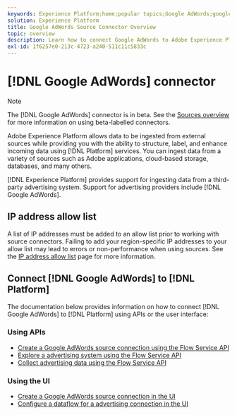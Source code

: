 ```yaml
---
keywords: Experience Platform;home;popular topics;Google AdWords;google adwords
solution: Experience Platform
title: Google AdWords Source Connector Overview
topic: overview
description: Learn how to connect Google AdWords to Adobe Experience Platform using APIs or the user interface.
exl-id: 1f6257e0-213c-4723-a240-511c11c5833c
---
```

# [!DNL Google AdWords] connector

>[!NOTE]
>
>The [!DNL Google AdWords] connector is in beta. See the [Sources overview](../../home.md#terms-and-conditions) for more information on using beta-labelled connectors.

Adobe Experience Platform allows data to be ingested from external sources while providing you with the ability to structure, label, and enhance incoming data using [!DNL Platform] services. You can ingest data from a variety of sources such as Adobe applications, cloud-based storage, databases, and many others.

[!DNL Experience Platform] provides support for ingesting data from a third-party advertising system. Support for advertising providers include [!DNL Google AdWords].

## IP address allow list

A list of IP addresses must be added to an allow list prior to working with source connectors. Failing to add your region-specific IP addresses to your allow list may lead to errors or non-performance when using sources. See the [IP address allow list](../../ip-address-allow-list.md) page for more information.

## Connect [!DNL Google AdWords] to [!DNL Platform]

The documentation below provides information on how to connect [!DNL Google AdWords] to [!DNL Platform] using APIs or the user interface:

### Using APIs

- [Create a Google AdWords source connection using the Flow Service API](../../tutorials/api/create/advertising/ads.md)
- [Explore a advertising system using the Flow Service API](../../tutorials/api/explore/advertising.md)
- [Collect advertising data using the Flow Service API](../../tutorials/api/collect/advertising.md)

### Using the UI

- [Create a Google AdWords source connection in the UI](../../tutorials/ui/create/advertising/ads.md)
- [Configure a dataflow for a advertising connection in the UI](../../tutorials/ui/dataflow/advertising.md)
